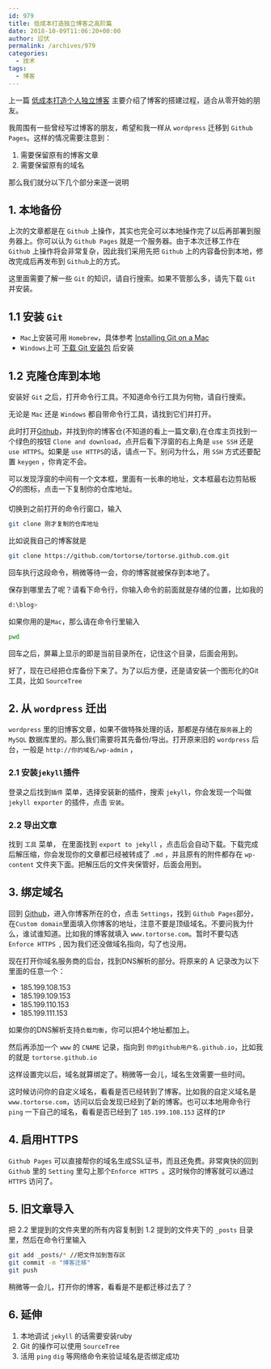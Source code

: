 ```yaml
---
id: 979
title: 低成本打造独立博客之高阶篇
date: 2018-10-09T11:06:20+00:00
author: 愆伏
permalink: /archives/979
categories:
  - 技术
tags:
  - 博客
---
```


上一篇 [低成本打造个人独立博客](https://www.tortorse.com/archives/978) 主要介绍了博客的搭建过程，适合从零开始的朋友。

我周围有一些曾经写过博客的朋友，希望和我一样从 `wordpress` 迁移到 `Github Pages`。这样的情况需要注意到：

1. 需要保留原有的博客文章
2. 需要保留原有的域名

那么我们就分以下几个部分来逐一说明

## 1. 本地备份

上次的文章都是在 `Github` 上操作，其实也完全可以本地操作完了以后再部署到服务器上。你可以认为 `Github Pages` 就是一个服务器。由于本次迁移工作在 `Github` 上操作将会非常复杂，因此我们采用先把 `Github` 上的内容备份到本地，修改完成后再发布到 `Github`上的方式。

这里面需要了解一些 `Git` 的知识，请自行搜索。如果不管那么多，请先下载 `Git` 并安装。

## 1.1 安装 `Git`

- `Mac`上安装可用 `Homebrew`，具体参考 [Installing Git on a Mac](https://gist.github.com/derhuerst/1b15ff4652a867391f03#file-mac-md)
- `Windows`上可 [下载 Git 安装包](https://gitforwindows.org/) 后安装

## 1.2 克隆仓库到本地

安装好 `Git` 之后，打开命令行工具。不知道命令行工具为何物，请自行搜索。

无论是  `Mac` 还是 `Windows` 都自带命令行工具，请找到它们并打开。

此时打开[Github](https://github.com)，并找到你的博客仓(不知道的看上一篇文章),在仓库主页找到一个绿色的按钮 `Clone and download`，点开后看下浮窗的右上角是 `use SSH`  还是 `use HTTPS`。如果是 `use HTTPS`的话，请点一下。别问为什么，用 `SSH` 方式还要配置 `keygen` ，你肯定不会。

可以发现浮窗的中间有一个文本框，里面有一长串的地址，文本框最右边剪贴板📋的图标，点击一下复制你的仓库地址。

切换到之前打开的命令行窗口，输入

```bash
git clone 刚才复制的仓库地址
```

比如说我自己的博客就是

```bash
git clone https://github.com/tortorse/tortorse.github.com.git
```

回车执行这段命令，稍微等待一会，你的博客就被保存到本地了。

保存到哪里去了呢？请看下命令行，你输入命令的前面就是存储的位置，比如我的

```bash
d:\blog>
```

如果你用的是`Mac`，那么请在命令行里输入

```bash
pwd
```

回车之后，屏幕上显示的即是当前目录所在，记住这个目录，后面会用到。

好了，现在已经把仓库备份下来了。为了以后方便，还是请安装一个图形化的Git 工具，比如 `SourceTree`

## 2. 从 `wordpress` 迁出

`wordpress` 里的旧博客文章，如果不做特殊处理的话，那都是存储在`服务器`上的`MySQL` 数据库里的。那么我们需要将其先备份/导出。打开原来旧的 `wordpress` 后台，一般是 `http://你的域名/wp-admin` ，

### 2.1 安装`jekyll`插件

登录之后找到`插件`  菜单，选择安装新的插件，搜索 `jekyll`，你会发现一个叫做 `jekyll exporter` 的插件，点击 `安装`。

### 2.2 导出文章

找到 `工具` 菜单， 在里面找到 `export to jekyll` ，点击后会自动下载。下载完成后解压缩，你会发现你的文章都已经被转成了 `.md` ，并且原有的附件都存在 `wp-content` 文件夹下面。把解压后的文件夹保管好，后面会用到。

## 3. 绑定域名

回到 [Github](https://github.com/)，进入你博客所在的仓，点击 `Settings`，找到 `Github Pages`部分，在`Custom domain`里面填入你博客的地址，注意不要是顶级域名。不要问我为什么，谁试谁知道。比如我的博客就填入 `www.tortorse.com`。暂时不要勾选 `Enforce HTTPS `, 因为我们还没做域名指向，勾了也没用。

现在打开你域名服务商的后台，找到DNS解析的部分。将原来的 A 记录改为以下里面的任意一个：

- 185.199.108.153
- 185.199.109.153
- 185.199.110.153
- 185.199.111.153

如果你的DNS解析支持`负载均衡`，你可以把4个地址都加上。

然后再添加一个 `www` 的 `CNAME` 记录，指向到 `你的github用户名.github.io`，比如我的就是 `tortorse.github.io`

这样设置完以后，域名就算绑定了。稍微等一会儿，域名生效需要一些时间。

这时候访问你的自定义域名，看看是否已经转到了博客。比如我的自定义域名是 `www.tortorse.com`，访问以后会发现已经到了新的博客。也可以本地用命令行 `ping`  一下自己的域名，看看是否已经到了 `185.199.108.153` 这样的`IP`

## 4. 启用HTTPS

`Github Pages` 可以直接帮你的域名生成SSL证书，而且还免费。非常爽快的回到`Github` 里的 `Setting` 里勾上那个`Enforce HTTPS `。这时候你的博客就可以通过 `HTTPS` 访问了。

## 5. 旧文章导入

把 2.2 里提到的文件夹里的所有内容复制到 1.2  提到的文件夹下的 `_posts` 目录里，然后在命令行里输入

```bash
git add _posts/* //把文件加到暂存区
git commit -m "博客迁移"
git push
```

稍微等一会儿，打开你的博客，看看是不是都迁移过去了？

## 6. 延伸

1. 本地调试 `jekyll` 的话需要安装ruby
2. Git 的操作可以使用 `SourceTree`
3. 活用 `ping` `dig` 等网络命令来验证域名是否绑定成功